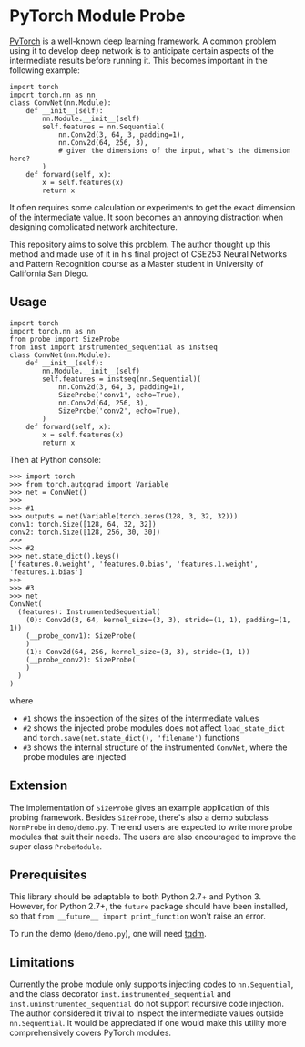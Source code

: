 # PyTorch Module Probe

[PyTorch](http://pytorch.org/) is a well-known deep learning framework. A common problem using it to develop deep network is to anticipate certain aspects of the intermediate results before running it. This becomes important in the following example:

	import torch
	import torch.nn as nn
	class ConvNet(nn.Module):
	    def __init__(self):
	        nn.Module.__init__(self)
	        self.features = nn.Sequential(
	            nn.Conv2d(3, 64, 3, padding=1),
	            nn.Conv2d(64, 256, 3),
	            # given the dimensions of the input, what's the dimension here?
	        )
	    def forward(self, x):
	        x = self.features(x)
	        return x

It often requires some calculation or experiments to get the exact dimension of the intermediate value. It soon becomes an annoying distraction when designing complicated network architecture.

This repository aims to solve this problem. The author thought up this method and made use of it in his final project of CSE253 Neural Networks and Pattern Recognition course as a Master student in University of California San Diego.

## Usage

	import torch
	import torch.nn as nn
	from probe import SizeProbe
	from inst import instrumented_sequential as instseq
	class ConvNet(nn.Module):
	    def __init__(self):
	        nn.Module.__init__(self)
	        self.features = instseq(nn.Sequential)(
	            nn.Conv2d(3, 64, 3, padding=1),
	            SizeProbe('conv1', echo=True),
	            nn.Conv2d(64, 256, 3),
	            SizeProbe('conv2', echo=True),
	        )
	    def forward(self, x):
	        x = self.features(x)
	        return x

Then at Python console:

	>>> import torch
	>>> from torch.autograd import Variable
	>>> net = ConvNet()
	>>>
	>>> #1
	>>> outputs = net(Variable(torch.zeros(128, 3, 32, 32)))
	conv1: torch.Size([128, 64, 32, 32])
	conv2: torch.Size([128, 256, 30, 30])
	>>>
	>>> #2
	>>> net.state_dict().keys()
	['features.0.weight', 'features.0.bias', 'features.1.weight', 'features.1.bias']
	>>>
	>>> #3
	>>> net
	ConvNet(
	  (features): InstrumentedSequential(
	    (0): Conv2d(3, 64, kernel_size=(3, 3), stride=(1, 1), padding=(1, 1))
	    (__probe_conv1): SizeProbe(
	    )
	    (1): Conv2d(64, 256, kernel_size=(3, 3), stride=(1, 1))
	    (__probe_conv2): SizeProbe(
	    )
	  )
	)

where

- `#1` shows the inspection of the sizes of the intermediate values
- `#2` shows the injected probe modules does not affect `load_state_dict` and `torch.save(net.state_dict(), 'filename')` functions
- `#3` shows the internal structure of the instrumented `ConvNet`, where the probe modules are injected

## Extension

The implementation of `SizeProbe` gives an example application of this probing framework. Besides `SizeProbe`, there's also a demo subclass `NormProbe` in `demo/demo.py`. The end users are expected to write more probe modules that suit their needs. The users are also encouraged to improve the super class `ProbeModule`.

## Prerequisites

This library should be adaptable to both Python 2.7+ and Python 3. However, for Python 2.7+, the `future` package should have been installed, so that `from __future__ import print_function` won't raise an error.

To run the demo (`demo/demo.py`), one will need [tqdm](https://pypi.python.org/pypi/tqdm).

## Limitations

Currently the probe module only supports injecting codes to `nn.Sequential`, and the class decorator `inst.instrumented_sequential` and `inst.uninstrumented_sequential` do not support recursive code injection. The author considered it trivial to inspect the intermediate values outside `nn.Sequential`. It would be appreciated if one would make this utility more comprehensively covers PyTorch modules.

